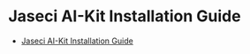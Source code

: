 # Jaseci AI-Kit Installation Guide

- [Jaseci AI-Kit Installation Guide](#jaseci-ai-kit-installation-guide)


